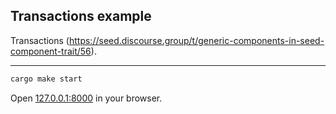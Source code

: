 ## Transactions example

Transactions (https://seed.discourse.group/t/generic-components-in-seed-component-trait/56).

---

```bash
cargo make start
```

Open [127.0.0.1:8000](http://127.0.0.1:8000) in your browser.
